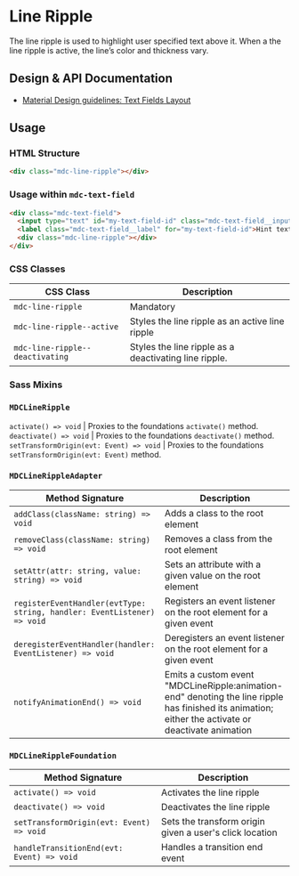 <!--docs:
title: "Line Ripple"
layout: detail
section: components
excerpt: "The line ripple is used to highight user specified text above it."
path: /catalog/input-controls/line-ripple/
-->

# Line Ripple

The line ripple is used to highlight user specified text above it. When a the line ripple is active, the line’s color and thickness vary.

## Design & API Documentation

<ul class="icon-list">
  <li class="icon-list-item icon-list-item--spec">
    <a href="https://material.io/guidelines/components/text-fields.html#text-fields-layout">Material Design guidelines: Text Fields Layout</a>
  </li>
</ul>

## Usage

### HTML Structure

```html
<div class="mdc-line-ripple"></div>
```

### Usage within `mdc-text-field`

```html
<div class="mdc-text-field">
  <input type="text" id="my-text-field-id" class="mdc-text-field__input">
  <label class="mdc-text-field__label" for="my-text-field-id">Hint text</label>
  <div class="mdc-line-ripple"></div>
</div>
```

### CSS Classes

CSS Class | Description
--- | ---
`mdc-line-ripple` | Mandatory
`mdc-line-ripple--active` | Styles the line ripple as an active line ripple
`mdc-line-ripple--deactivating` | Styles the line ripple as a deactivating line ripple. 

### Sass Mixins

### `MDCLineRipple`

`activate() => void` | Proxies to the foundations `activate()` method.
`deactivate() => void` |  Proxies to the foundations `deactivate()` method.
`setTransformOrigin(evt: Event) => void` | Proxies to the foundations `setTransformOrigin(evt: Event)` method.

### `MDCLineRippleAdapter`

Method Signature | Description
--- | ---
`addClass(className: string) => void` | Adds a class to the root element
`removeClass(className: string) => void` | Removes a class from the root element
`setAttr(attr: string, value: string) => void` | Sets an attribute with a given value on the root element
`registerEventHandler(evtType: string, handler: EventListener) => void` | Registers an event listener on the root element for a given event
`deregisterEventHandler(handler: EventListener) => void` | Deregisters an event listener on the root element for a given event
`notifyAnimationEnd() => void` | Emits a custom event "MDCLineRipple:animation-end" denoting the line ripple has finished its animation; either the activate or deactivate animation

### `MDCLineRippleFoundation`

Method Signature | Description
--- | ---
`activate() => void` | Activates the line ripple
`deactivate() => void` |  Deactivates the line ripple
`setTransformOrigin(evt: Event) => void` | Sets the transform origin given a user's click location
`handleTransitionEnd(evt: Event) => void` | Handles a transition end event
